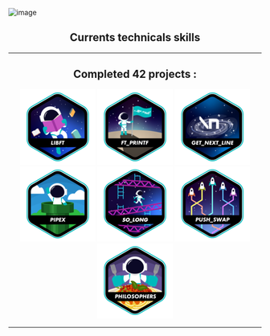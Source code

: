 
![image](https://github.com/Qrshh/Qrshh/blob/main/Gif/1.gif)
<div align="center">
  

## Currents technicals skills
  <a href= "https://skillicons.dev">
    <a img src="https://skillicons.dev/icons?i=c,html,css" >
  </a>


<hr>

## Completed 42 projects :

[![LIBFT](https://github.com/Qrshh/Qrshh/blob/main/Badges/libft.png)](https://github.com/Qrshh/42_Libft)
[![PRINTF](https://github.com/Qrshh/Qrshh/blob/main/Badges/printf.png)](https://github.com/Qrshh/42_Printf)
[![GET NEXT LINE](https://github.com/Qrshh/Qrshh/blob/main/Badges//get_next_linee.png)](https://github.com/Qrshh/42_Get_next_line)
[![PIPEX](https://github.com/Qrshh/Qrshh/blob/main/Badges/pipexe.png)](https://github.com/Qrshh/42_Pipex)
[![SO LONG](https://github.com/Qrshh/Qrshh/blob/main/Badges/so_longe.png)](https://github.com/Qrshh/42_So_Long)
[![PUSH SWAP](https://github.com/Qrshh/Qrshh/blob/main/Badges/push_swape.png)](https://github.com/Qrshh/42_Push_Swap)
[![PHILOSOPHERS](https://github.com/Qrshh/Qrshh/blob/main/Badges/philosopherse.png)](https://github.com/Qrshh/42_Philosophers)

<hr>
